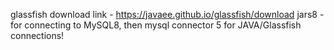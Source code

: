 glassfish download link - https://javaee.github.io/glassfish/download
jars8 - for connecting to MySQL8, then mysql connector 5 for JAVA/Glassfish connections!